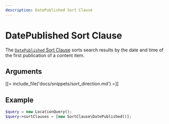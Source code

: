 ```yaml
---
description: DatePublished Sort Clause
---
```


# DatePublished Sort Clause

The [`DatePublished` Sort Clause](/api/php_api/php_api_reference/classes/Ibexa-Contracts-Core-Repository-Values-Content-Query-SortClause-DatePublished.html) sorts search results by the date and time of the first publication of a content item.

## Arguments

[[= include_file('docs/snippets/sort_direction.md') =]]

## Example

``` php
$query = new LocationQuery();
$query->sortClauses = [new SortClause\DatePublished()];
```
